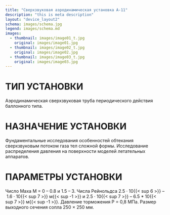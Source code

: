 ```yaml
---
title: "Сверхзвуковая аэродинамическая установка А-11"
description: "this is meta description"
layout: "device_layout2"
schema: images/schema.jpg
legend: images/schema.md
images:
  - thumbnail: images/image01_t.jpg
    original: images/image01.jpg
  - thumbnail: images/image02_t.jpg
    original: images/image02.jpg
  - thumbnail: images/image03_t.jpg
    original: images/image03.jpg
---
```


# ТИП УСТАНОВКИ
Аэродинамическая сверхзвуковая труба периодического действия баллонного типа.

# НАЗНАЧЕНИЕ УСТАНОВКИ
Фундаментальные исследования особенностей обтекания сверхзвуковым потоком газа тел сложной формы. Исследование распределения давления на поверхности моделей летательных аппаратов.

# ПАРАМЕТРЫ УСТАНОВКИ
Число Маха M&nbsp;=&nbsp;0&nbsp;–&nbsp;0.8 и 1.5&nbsp;–&nbsp;3. Числа Рейнольдса 2.5&nbsp;·&nbsp;10{{< sup 6 >}}&nbsp;–&nbsp;1.6&nbsp;·&nbsp;10{{< sup 7 >}}&nbsp;м{{< sup -1 >}} и 2.5&nbsp;·&nbsp;10{{< sup 7 >}}&nbsp;–&nbsp;6.5&nbsp;\*&nbsp;10{{< sup 7 >}}&nbsp;м{{< sup -1 >}}. Давление торможения P&nbsp;=&nbsp;0,8&nbsp;МПа. Размер выходного сечения сопла 250&nbsp;&times;&nbsp;250&nbsp;мм.